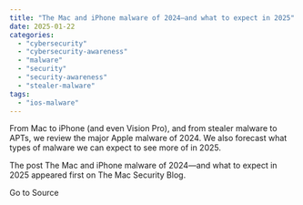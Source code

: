 ```yaml
---
title: "The Mac and iPhone malware of 2024—and what to expect in 2025"
date: 2025-01-22
categories: 
  - "cybersecurity"
  - "cybersecurity-awareness"
  - "malware"
  - "security"
  - "security-awareness"
  - "stealer-malware"
tags: 
  - "ios-malware"
---
```


From Mac to iPhone (and even Vision Pro), and from stealer malware to APTs, we review the major Apple malware of 2024. We also forecast what types of malware we can expect to see more of in 2025.

The post The Mac and iPhone malware of 2024—and what to expect in 2025 appeared first on The Mac Security Blog.

Go to Source
